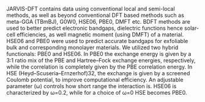 JARVIS-DFT contains data using conventional local and semi-local methods, as well as beyond conventional DFT based methods such as meta-GGA (TBmBJ), G0W0, HSE06, PBE0, DMFT etc. BDFT methods are used to better predict electronic bandgaps, dielectric functions hence solar-cell efficiencies, as well magnetic moment (using DMFT) of a material. HSE06 and PBE0 were used to predict accurate bandgaps for exfoliable bulk and corresponding monolayer materials.  We utilized two hybrid functionals: PBE0 and HSE06. In PBE0 the exchange energy is given by a 3:1 ratio mix of the PBE and Hartree–Fock exchange energies, respectively, while the correlation is completely given by the  PBE correlation energy. In HSE (Heyd–Scuseria–Ernzerhof)32, the exchange is given by a screened Coulomb potential, to improve computational efficiency. An adjustable parameter (ω) controls how short range the interaction is. HSE06 is characterized by ω=0.2, while for a choice of ω=0 HSE becomes PBE0.

